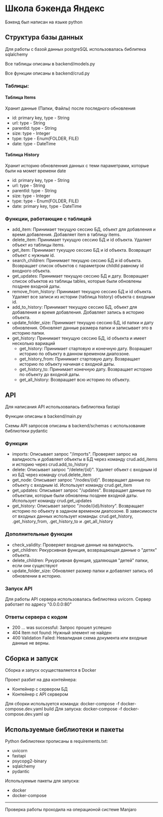 # Школа бэкенда Яндекс
Бэкенд был написан на языке python
## Структура базы данных
Для работы с базой данных postgreSQL использовалась библитека sqlalchemy

Все таблицы описаны в backend/models.py

Все функции описаны в backend/crud.py

### Таблицы:
#### Таблица Items
Хранит данные (Папки, Файлы) после последного обновления
* id: primary key, type - String 
* url: type - String
* parentId: type - String
* size: type - Integer
* type: type - Enum(FOLDER, FILE)
* date: type - DateTime
#### Таблица History
Хранит историю обновленния данных с теми параметрами, которые были на момет времени date
* id: primary key, type - String 
* url: type - String
* parentId: type - String
* size: type - Integer
* type: type - Enum(FOLDER, FILE)
* date: primary key, type - DateTime

### Функции, работающие с таблицей
* add_item: Принимает текущую сессию БД, объект для добавления и время добавления. Добавляет item в таблицу items.
* delete_item: Принимает тукущую сессию БД и id объекта. Удаляет объект из таблицы items.
* get_item: Принимает тукущую сессию БД и id объекта. Возвращет объект с нужным id.
* search_children: Принимает текущую сессию БД и id объекта. Возвращает список объектов с параметром childId равному id входного объекта.
* get_updates: Принимает текущую сессию БД и дату. Возвращает список объектов из таблицы tables, которые были обновлены позднее входной даты.
* remove_from_history: Принимает текущую сессию БД и id объекта. Удаляет все записи из истории (таблица history) объекта с входным id.
* add_to_history: Принимает текущую сессию БД, объект для добавления и время добавления. Добавляет запись в историю объекта.
* update_folder_size: Принимает текущую сессию БД, id папки и дату обновления. Обновляет данные размера папки и записывает это в историю папки.
* get_history: Принимает текущую сессию БД, id объекта и имеет несколько вариаций
  * get_history: Принимает стартовую и конечную дату. Возращает историю по объекту в данном временом диапозоне.
  * get_history_from: Принимает стартовую дату. Возвращает историю по объекту начиная с входной даты.
  * get_history_to: Принимает конечную дату. Возвращает историю по объекту до входной даты.
  * get_all_history: Возвращает всю историю по объекту.

## API
Для написания API использовалась библиотека fastapi

Функции описаны в backend/main.py

Схемы API запросов описаны в backend/schemas с использование библиотеки pydantic

### Функции
* imports: Описывает запрос "/imports". Проверяет запрос на валидность и добавляет объекты в БД через команду crud.add_items и историю через crud.add_to_history
* delete: Описывает запрос "/delete/{id}". Удаляет объект с входным id из БД через команду crud.delete_item
* get_node: Описывает запрос "/nodes/{id}". Возвращает данные по объекту с входным id. Использует команду crud.get_item
* get_updates: Описывает запрос "/updates". Возвращает данные по объектам, которые были обновлены позднее входной даты. Использует команду crud.get_updates
* get_history: Описывает запрос "/node/{id}/history". Возвращает историю по объекту в заданом временом диапозоне. В зависимости от входных данных использует команды: crud.get_history, .get_history_from, .get_history_to и .get_all_history
### Дополнительные функции
* check_validity: Проверяет входные данные на валидность.
* get_children: Рекурсивная функция, возвращающая данные о "детях" объекта.
* delete_children: Рукурсивная функция, удаляющая "детей" папки, если они существуют
* update_folder_size: Обновляет размер папки и добавляет запись об обновлении в историю.
### Запуск API
Для работы API сервера использовалась библиотека uvicorn.
Сервер работает по адресу "0.0.0.0:80"
### Ответы сервера с кодом
* 200 ... was successful: Запрос прошел успешно
* 404 Item not found: Нужный элемент не найден
* 400 Validation Failed: Невалидная схема документа или входные данные не верны.
## Сборка и запуск
Сборка и запуск осуществаляется в Docker

Проект разбит на два контейнера:
* Контейнер с сервером БД
* Контейнер с API сервером

Для сборки используется команда: docker-compose -f docker-compose.dev.yaml build
Для запуска: docker-compose -f docker-compose.dev.yaml up
## Используемые библиотеки и пакеты
Python библиотеки прописаны в requirements.txt:
* uvicorn
* fastapi
* psycopg2-binary
* sqlalchemy
* pydantic

Используемые пакеты для запуска: 
* docker
* docker-compose
---
Проверка работы проходила на операционой системе Manjaro
